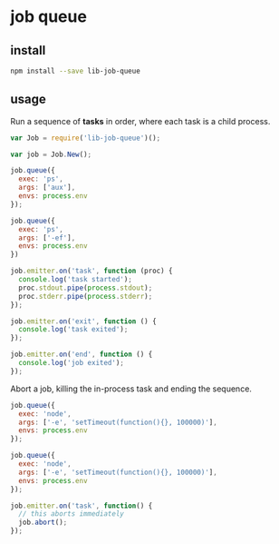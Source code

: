 # job queue

## install

```bash
npm install --save lib-job-queue
```

## usage

Run a sequence of **tasks** in order,
where each task is a child process.

```javascript
var Job = require('lib-job-queue')();

var job = Job.New();

job.queue({
  exec: 'ps',
  args: ['aux'],
  envs: process.env
});

job.queue({
  exec: 'ps',
  args: ['-ef'],
  envs: process.env
})

job.emitter.on('task', function (proc) {
  console.log('task started');
  proc.stdout.pipe(process.stdout);
  proc.stderr.pipe(process.stderr);
});

job.emitter.on('exit', function () {
  console.log('task exited');
});

job.emitter.on('end', function () {
  console.log('job exited');
});
```

Abort a job, killing the in-process task and ending the sequence.

```javascript
job.queue({
  exec: 'node',
  args: ['-e', 'setTimeout(function(){}, 100000)'],
  envs: process.env
});

job.queue({
  exec: 'node',
  args: ['-e', 'setTimeout(function(){}, 100000)'],
  envs: process.env
});

job.emitter.on('task', function() {
  // this aborts immediately
  job.abort();
});
```
